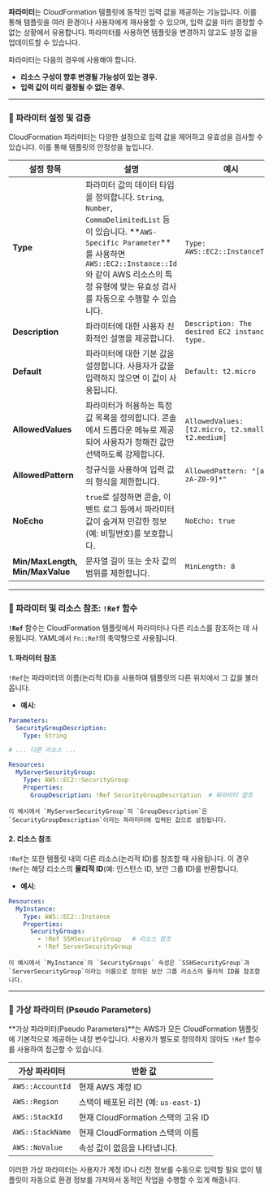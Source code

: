 
**파라미터**는 CloudFormation 템플릿에 동적인 입력 값을 제공하는 기능입니다. 이를 통해 템플릿을 여러 환경이나 사용자에게 재사용할 수 있으며, 입력 값을 미리 결정할 수 없는 상황에서 유용합니다. 파라미터를 사용하면 템플릿을 변경하지 않고도 설정 값을 업데이트할 수 있습니다.

파라미터는 다음의 경우에 사용해야 합니다.

- **리소스 구성이 향후 변경될 가능성이 있는 경우.**
- **입력 값이 미리 결정될 수 없는 경우.**

---

### 📝 파라미터 설정 및 검증

CloudFormation 파라미터는 다양한 설정으로 입력 값을 제어하고 유효성을 검사할 수 있습니다. 이를 통해 템플릿의 안정성을 높입니다.

|설정 항목|설명|예시|
|---|---|---|
|**Type**|파라미터 값의 데이터 타입을 정의합니다. `String`, `Number`, `CommaDelimitedList` 등이 있습니다. **`AWS-Specific Parameter`**를 사용하면 `AWS::EC2::Instance::Id`와 같이 AWS 리소스의 특정 유형에 맞는 유효성 검사를 자동으로 수행할 수 있습니다.|`Type: AWS::EC2::InstanceType`|
|**Description**|파라미터에 대한 사용자 친화적인 설명을 제공합니다.|`Description: The desired EC2 instance type.`|
|**Default**|파라미터에 대한 기본 값을 설정합니다. 사용자가 값을 입력하지 않으면 이 값이 사용됩니다.|`Default: t2.micro`|
|**AllowedValues**|파라미터가 허용하는 특정 값 목록을 정의합니다. 콘솔에서 드롭다운 메뉴로 제공되어 사용자가 정해진 값만 선택하도록 강제합니다.|`AllowedValues: [t2.micro, t2.small, t2.medium]`|
|**AllowedPattern**|정규식을 사용하여 입력 값의 형식을 제한합니다.|`AllowedPattern: "[a-zA-Z0-9]*"`|
|**NoEcho**|`true`로 설정하면 콘솔, 이벤트 로그 등에서 파라미터 값이 숨겨져 민감한 정보(예: 비밀번호)를 보호합니다.|`NoEcho: true`|
|**Min/MaxLength, Min/MaxValue**|문자열 길이 또는 숫자 값의 범위를 제한합니다.|`MinLength: 8`|

---

### 🔗 파라미터 및 리소스 참조: `!Ref` 함수

**`!Ref`** 함수는 CloudFormation 템플릿에서 파라미터나 다른 리소스를 참조하는 데 사용됩니다. YAML에서 `Fn::Ref`의 축약형으로 사용됩니다.

#### 1. 파라미터 참조

`!Ref`는 파라미터의 이름(논리적 ID)을 사용하여 템플릿의 다른 위치에서 그 값을 불러옵니다.

- **예시**:

```YAML
Parameters:
  SecurityGroupDescription:
	Type: String

# ... 다른 리소스 ...

Resources:
  MyServerSecurityGroup:
	Type: AWS::EC2::SecurityGroup
	Properties:
	  GroupDescription: !Ref SecurityGroupDescription  # 파라미터 참조
```
    
    이 예시에서 `MyServerSecurityGroup`의 `GroupDescription`은 `SecurityGroupDescription`이라는 파라미터에 입력된 값으로 설정됩니다.


#### 2. 리소스 참조

`!Ref`는 또한 템플릿 내의 다른 리소스(논리적 ID)를 참조할 때 사용됩니다. 이 경우 `!Ref`는 해당 리소스의 **물리적 ID**(예: 인스턴스 ID, 보안 그룹 ID)를 반환합니다.

- **예시**:

```YAML
Resources:
  MyInstance:
	Type: AWS::EC2::Instance
	Properties:
	  SecurityGroups:
		- !Ref SSHSecurityGroup   # 리소스 참조
		- !Ref ServerSecurityGroup
```
    
    이 예시에서 `MyInstance`의 `SecurityGroups` 속성은 `SSHSecurityGroup`과 `ServerSecurityGroup`이라는 이름으로 정의된 보안 그룹 리소스의 물리적 ID를 참조합니다.

---

### 💎 가상 파라미터 (Pseudo Parameters)

**가상 파라미터(Pseudo Parameters)**는 AWS가 모든 CloudFormation 템플릿에 기본적으로 제공하는 내장 변수입니다. 사용자가 별도로 정의하지 않아도 `!Ref` 함수를 사용하여 접근할 수 있습니다.

|가상 파라미터|반환 값|
|---|---|
|`AWS::AccountId`|현재 AWS 계정 ID|
|`AWS::Region`|스택이 배포된 리전 (예: `us-east-1`)|
|`AWS::StackId`|현재 CloudFormation 스택의 고유 ID|
|`AWS::StackName`|현재 CloudFormation 스택의 이름|
|`AWS::NoValue`|속성 값이 없음을 나타냅니다.|

이러한 가상 파라미터는 사용자가 계정 ID나 리전 정보를 수동으로 입력할 필요 없이 템플릿이 자동으로 환경 정보를 가져와서 동적인 작업을 수행할 수 있게 해줍니다.